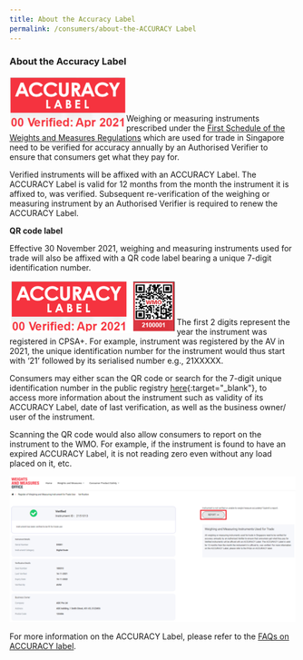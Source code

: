 ```yaml
---
title: About the Accuracy Label
permalink: /consumers/about-the-ACCURACY Label
---
```

### About the Accuracy Label

<img src="/images/accuracy-label-ver2021.png" alt="accuracy label" style="width:206px;height:92px;" align="left"><br><br><br>

Weighing or measuring instruments prescribed under the [First Schedule of the Weights and Measures Regulations](https://sso.agc.gov.sg/SL/WMA1975-S844-2005?DocDate=20180329&ProvIds=Sc1-#Sc1-) which are used for trade in Singapore need to be verified for accuracy annually by an Authorised Verifier to ensure that consumers get what they pay for. 

Verified instruments will be affixed with an ACCURACY Label. The ACCURACY Label is valid for 12 months from the month the instrument it is affixed to, was verified. Subsequent re-verification of the weighing or measuring instrument by an Authorised Verifier is required to renew the ACCURACY Label.

**QR code label**

Effective 30 November 2021, weighing and measuring instruments used for trade will also be affixed with a QR code label bearing a unique 7-digit identification number.

<img src="/images/al-and-qr-label.png" alt="wmo-qr-code-label" style="width:295px;height:93px;" align="left"><br><br><br>

The first 2 digits represent the year the instrument was registered in CPSA+. For example, instrument was registered by the AV in 2021, the unique identification number for the instrument would thus start with ‘21’ followed by its serialised number e.g., 21XXXXX.

Consumers may either scan the QR code or search for the 7-digit unique identification number in the public registry [here](https://www.cpsaplus.gov.sg/Homepage/PublicRegistryInstrumentList){:target="_blank"}, to access more information about the instrument such as validity of its ACCURACY Label, date of last verification, as well as the business owner/ user of the instrument.

Scanning the QR code would also allow consumers to report on the instrument to the WMO. For example, if the instrument is found to have an expired ACCURACY Label, it is not reading zero even without any load placed on it, etc.

![report-instrument](/images/report-instrument.png)

For more information on the ACCURACY Label, please refer to the [FAQs on ACCURACY label](/about-us/faq/faq-accuracy-label).